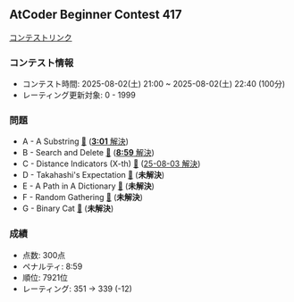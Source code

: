 
## AtCoder Beginner Contest 417

[コンテストリンク](https://atcoder.jp/contests/abc417)

### コンテスト情報
- コンテスト時間: 2025-08-02(土) 21:00 ~ 2025-08-02(土) 22:40 (100分)
- レーティング更新対象: 0 - 1999

### 問題
- A - A Substring [🔗](https://atcoder.jp/contests/abc417/tasks/abc417_a) ([**3:01** 解決](./A%20-%20A%20Substring/))
- B - Search and Delete [🔗](https://atcoder.jp/contests/abc417/tasks/abc417_b) ([**8:59** 解決](./B%20-%20Search%20and%20Delete/))
- C - Distance Indicators (X-th) [🔗](https://atcoder.jp/contests/abc417/tasks/abc417_c) ([25-08-03 解決](./C%20-%20Distance%20Indicators/))
- D - Takahashi's Expectation [🔗](https://atcoder.jp/contests/abc417/tasks/abc417_d) (**未解決**)
- E - A Path in A Dictionary [🔗](https://atcoder.jp/contests/abc417/tasks/abc417_e) (**未解決**)
- F - Random Gathering [🔗](https://atcoder.jp/contests/abc417/tasks/abc417_f) (**未解決**)
- G - Binary Cat [🔗](https://atcoder.jp/contests/abc417/tasks/abc417_g) (**未解決**)

### 成績
- 点数: 300点
- ペナルティ: 8:59
- 順位: 7921位
- レーティング: 351 -> 339 (-12)